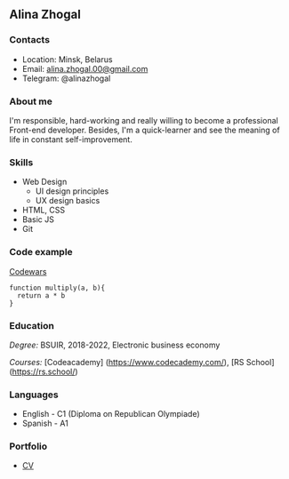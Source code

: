 ## Alina Zhogal

### Contacts
- Location: Minsk, Belarus
- Email: alina.zhogal.00@gmail.com
- Telegram: @alinazhogal

### About me
I'm responsible, hard-working and really willing to become a professional Front-end developer. Besides, I'm a quick-learner and see the meaning of life in constant self-improvement.

### Skills
- Web Design
  - UI design principles
  - UX design basics
- HTML, CSS
- Basic JS
- Git

### Code example
[Codewars](https://www.codewars.com/kata/50654ddff44f800200000004/train/javascript)

```
function multiply(a, b){
  return a * b
}
```

### Education
*Degree:* BSUIR, 2018-2022, Electronic business economy

*Courses:* [Codeacademy] (https://www.codecademy.com/), [RS School] (https://rs.school/)

### Languages
- English - C1 (Diploma on Republican Olympiade)
- Spanish - A1

### Portfolio
- [CV](https://alinazhogal.github.io/rsschool-cv/)